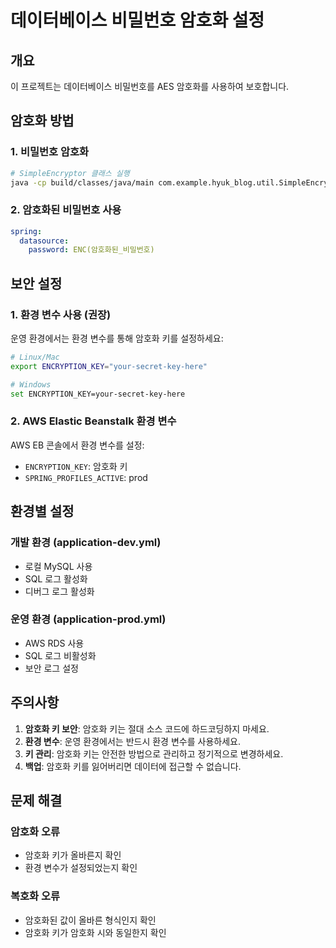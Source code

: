 # 데이터베이스 비밀번호 암호화 설정

## 개요
이 프로젝트는 데이터베이스 비밀번호를 AES 암호화를 사용하여 보호합니다.

## 암호화 방법

### 1. 비밀번호 암호화
```bash
# SimpleEncryptor 클래스 실행
java -cp build/classes/java/main com.example.hyuk_blog.util.SimpleEncryptor
```

### 2. 암호화된 비밀번호 사용
```yaml
spring:
  datasource:
    password: ENC(암호화된_비밀번호)
```

## 보안 설정

### 1. 환경 변수 사용 (권장)
운영 환경에서는 환경 변수를 통해 암호화 키를 설정하세요:

```bash
# Linux/Mac
export ENCRYPTION_KEY="your-secret-key-here"

# Windows
set ENCRYPTION_KEY=your-secret-key-here
```

### 2. AWS Elastic Beanstalk 환경 변수
AWS EB 콘솔에서 환경 변수를 설정:
- `ENCRYPTION_KEY`: 암호화 키
- `SPRING_PROFILES_ACTIVE`: prod

## 환경별 설정

### 개발 환경 (application-dev.yml)
- 로컬 MySQL 사용
- SQL 로그 활성화
- 디버그 로그 활성화

### 운영 환경 (application-prod.yml)
- AWS RDS 사용
- SQL 로그 비활성화
- 보안 로그 설정

## 주의사항

1. **암호화 키 보안**: 암호화 키는 절대 소스 코드에 하드코딩하지 마세요.
2. **환경 변수**: 운영 환경에서는 반드시 환경 변수를 사용하세요.
3. **키 관리**: 암호화 키는 안전한 방법으로 관리하고 정기적으로 변경하세요.
4. **백업**: 암호화 키를 잃어버리면 데이터에 접근할 수 없습니다.

## 문제 해결

### 암호화 오류
- 암호화 키가 올바른지 확인
- 환경 변수가 설정되었는지 확인

### 복호화 오류
- 암호화된 값이 올바른 형식인지 확인
- 암호화 키가 암호화 시와 동일한지 확인 